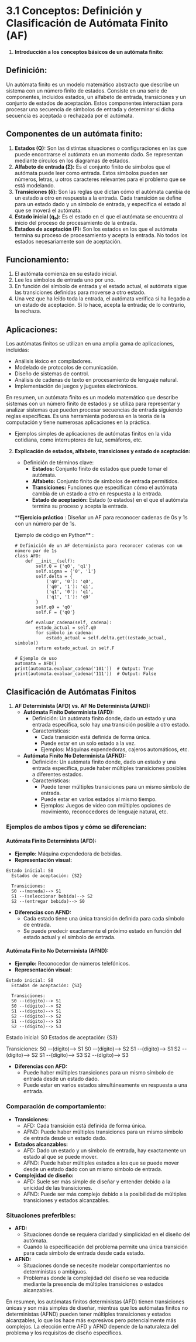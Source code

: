 # 3.1 Conceptos: Definición y Clasificación de Autómata Finito (AF)

1. **Introducción a los conceptos básicos de un autómata finito:**

## Definición:

Un autómata finito es un modelo matemático abstracto que describe un sistema con un número finito de estados. Consiste en una serie de componentes, incluidos estados, un alfabeto de entrada, transiciones y un conjunto de estados de aceptación. Estos componentes interactúan para procesar una secuencia de símbolos de entrada y determinar si dicha secuencia es aceptada o rechazada por el autómata.

## Componentes de un autómata finito:

1. **Estados (Q):** Son las distintas situaciones o configuraciones en las que puede encontrarse el autómata en un momento dado. Se representan mediante círculos en los diagramas de estados.
2. **Alfabeto de entrada (Σ):** Es el conjunto finito de símbolos que el autómata puede leer como entrada. Estos símbolos pueden ser números, letras, u otros caracteres relevantes para el problema que se está modelando.
3. **Transiciones (δ):** Son las reglas que dictan cómo el autómata cambia de un estado a otro en respuesta a la entrada. Cada transición se define para un estado dado y un símbolo de entrada, y especifica el estado al que se moverá el autómata.
4. **Estado inicial (q₀):** Es el estado en el que el autómata se encuentra al inicio del proceso de procesamiento de la entrada.
5. **Estados de aceptación (F):** Son los estados en los que el autómata termina su proceso de procesamiento y acepta la entrada. No todos los estados necesariamente son de aceptación.

## Funcionamiento:

1. El autómata comienza en su estado inicial.
2. Lee los símbolos de entrada uno por uno.
3. En función del símbolo de entrada y el estado actual, el autómata sigue las transiciones definidas para moverse a otro estado.
4. Una vez que ha leído toda la entrada, el autómata verifica si ha llegado a un estado de aceptación. Si lo hace, acepta la entrada; de lo contrario, la rechaza.

## Aplicaciones:

Los autómatas finitos se utilizan en una amplia gama de aplicaciones, incluidas:

* Análisis léxico en compiladores.
* Modelado de protocolos de comunicación.
* Diseño de sistemas de control.
* Análisis de cadenas de texto en procesamiento de lenguaje natural.
* Implementación de juegos y juguetes electrónicos.

En resumen, un autómata finito es un modelo matemático que describe sistemas con un número finito de estados y se utiliza para representar y analizar sistemas que pueden procesar secuencias de entrada siguiendo reglas específicas. Es una herramienta poderosa en la teoría de la computación y tiene numerosas aplicaciones en la práctica.

* Ejemplos simples de aplicaciones de autómatas finitos en la vida cotidiana, como interruptores de luz, semáforos, etc.

2. **Explicación de estados, alfabeto, transiciones y estado de aceptación:**

   * Definición de términos clave:
     * **Estados:** Conjunto finito de estados que puede tomar el autómata.
     * **Alfabeto:** Conjunto finito de símbolos de entrada permitidos.
     * **Transiciones:** Funciones que especifican cómo el autómata cambia de un estado a otro en respuesta a la entrada.
     * **Estado de aceptación:** Estado (o estados) en el que el autómata termina su proceso y acepta la entrada.


   ****Ejercicio práctico** : Diseñar un AF para reconocer cadenas de 0s y 1s con un número par de 1s.


   Ejemplo de código en Python** :

   ```
   # Definición de un AF determinista para reconocer cadenas con un número par de 1s
   class AFD:
       def __init__(self):
           self.Q = {'q0', 'q1'}
           self.sigma = {'0', '1'}
           self.delta = {
               ('q0', '0'): 'q0',
               ('q0', '1'): 'q1',
               ('q1', '0'): 'q1',
               ('q1', '1'): 'q0'
           }
           self.q0 = 'q0'
           self.F = {'q0'}

       def evaluar_cadena(self, cadena):
           estado_actual = self.q0
           for simbolo in cadena:
               estado_actual = self.delta.get((estado_actual, simbolo))
           return estado_actual in self.F

   # Ejemplo de uso
   automata = AFD()
   print(automata.evaluar_cadena('101'))  # Output: True
   print(automata.evaluar_cadena('111'))  # Output: False

   ```

## Clasificación de Autómatas Finitos

1. **AF Determinista (AFD) vs. AF No Determinista (AFND):**
   * **Autómata Finito Determinista (AFD):**
     * Definición: Un autómata finito donde, dado un estado y una entrada específica, solo hay una transición posible a otro estado.
     * Características:
       * Cada transición está definida de forma única.
       * Puede estar en un solo estado a la vez.
       * Ejemplos: Máquinas expendedoras, cajeros automáticos, etc.
   * **Autómata Finito No Determinista (AFND):**
     * Definición: Un autómata finito donde, dado un estado y una entrada específica, puede haber múltiples transiciones posibles a diferentes estados.
     * Características:
       * Puede tener múltiples transiciones para un mismo símbolo de entrada.
       * Puede estar en varios estados al mismo tiempo.
       * Ejemplos: Juegos de video con múltiples opciones de movimiento, reconocedores de lenguaje natural, etc.


### Ejemplos de ambos tipos y cómo se diferencian:

#### Autómata Finito Determinista (AFD):

* **Ejemplo:** Máquina expendedora de bebidas.
* **Representación visual:**
```
Estado inicial: S0
  Estados de aceptación: {S2}

  Transiciones:
  S0 --(moneda)--> S1
  S1 --(seleccionar bebida)--> S2
  S2 --(entregar bebida)--> S0
```

* **Diferencias con AFND:**
  * Cada estado tiene una única transición definida para cada símbolo de entrada.
  * Se puede predecir exactamente el próximo estado en función del estado actual y el símbolo de entrada.

#### Autómata Finito No Determinista (AFND):

* **Ejemplo:** Reconocedor de números telefónicos.
* **Representación visual:**

```
Estado inicial: S0
  Estados de aceptación: {S3}

  Transiciones:
  S0 --(dígito)--> S1
  S0 --(dígito)--> S2
  S1 --(dígito)--> S1
  S2 --(dígito)--> S2
  S1 --(dígito)--> S3
  S2 --(dígito)--> S3
```

Estado inicial: S0
  Estados de aceptación: {S3}

  Transiciones:
  S0 --(dígito)--> S1
  S0 --(dígito)--> S2
  S1 --(dígito)--> S1
  S2 --(dígito)--> S2
  S1 --(dígito)--> S3
  S2 --(dígito)--> S3
 

* **Diferencias con AFD:**
  * Puede haber múltiples transiciones para un mismo símbolo de entrada desde un estado dado.
  * Puede estar en varios estados simultáneamente en respuesta a una entrada.

### Comparación de comportamiento:

* **Transiciones:**
  * AFD: Cada transición está definida de forma única.
  * AFND: Puede haber múltiples transiciones para un mismo símbolo de entrada desde un estado dado.
* **Estados alcanzables:**
  * AFD: Dado un estado y un símbolo de entrada, hay exactamente un estado al que se puede mover.
  * AFND: Puede haber múltiples estados a los que se puede mover desde un estado dado con un mismo símbolo de entrada.
* **Complejidad de diseño:**
  * AFD: Suele ser más simple de diseñar y entender debido a la unicidad de las transiciones.
  * AFND: Puede ser más complejo debido a la posibilidad de múltiples transiciones y estados alcanzables.

### Situaciones preferibles:

* **AFD:**
  * Situaciones donde se requiera claridad y simplicidad en el diseño del autómata.
  * Cuando la especificación del problema permite una única transición para cada símbolo de entrada desde cada estado.
* **AFND:**
  * Situaciones donde se necesite modelar comportamientos no deterministas o ambiguos.
  * Problemas donde la complejidad del diseño se vea reducida mediante la presencia de múltiples transiciones o estados alcanzables.

En resumen, los autómatas finitos deterministas (AFD) tienen transiciones únicas y son más simples de diseñar, mientras que los autómatas finitos no deterministas (AFND) pueden tener múltiples transiciones y estados alcanzables, lo que los hace más expresivos pero potencialmente más complejos. La elección entre AFD y AFND depende de la naturaleza del problema y los requisitos de diseño específicos.
